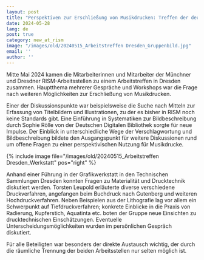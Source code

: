 ```yaml
---
layout: post
title: "Perspektiven zur Erschließung von Musikdrucken: Treffen der deutschen RISM-Arbeitsstellen"
date: 2024-05-28
lang: de
post: true
category: new_at_rism
image: "/images/old/20240515_Arbeitstreffen Dresden_Gruppenbild.jpg"
email: ''
author: ''
---
```


Mitte Mai 2024 kamen die Mitarbeiterinnen und Mitarbeiter der Münchner und Dresdner RISM-Arbeitsstellen zu einem Arbeitstreffen in Dresden zusammen. Hauptthema mehrerer Gespräche und Workshops war die Frage nach weiteren Möglichkeiten zur Erschließung von Musikdrucken. 

Einer der Diskussionspunkte war beispielsweise die Suche nach Mitteln zur Erfassung von Titelbildern und Illustrationen, zu der es bisher in RISM noch keine Standards gibt. Eine Einführung in Systematiken zur Bildbeschreibung durch Sophie Rölle von der Deutschen Digitalen Bibliothek sorgte für neue Impulse. Der Einblick in unterschiedliche Wege der Verschlagwortung und Bildbeschreibung bildete den Ausgangspunkt für weitere Diskussionen rund um offene Fragen zu einer perspektivischen Nutzung für Musikdrucke. 

{% include image file="/images/old/20240515_Arbeitstreffen Dresden_Werkstatt" pos="right" %}

Anhand einer Führung in der Grafikwerkstatt in den Technischen Sammlungen Dresden konnten Fragen zu Materialität und Drucktechnik diskutiert werden. Torsten Leupold erläuterte diverse verschiedene Druckverfahren, angefangen beim Buchdruck nach Gutenberg und weiteren Hochdruckverfahren. Neben Beispielen aus der Lithografie lag vor allem ein Schwerpunkt auf Tiefdruckverfahren; konkrete Einblicke in die Praxis von Radierung, Kupferstich, Aquatinta etc. boten der Gruppe neue Einsichten zu drucktechnischen Einschätzungen. Eventuelle Unterscheidungsmöglichkeiten wurden im persönlichen Gespräch diskutiert.

Für alle Beteiligten war besonders der direkte Austausch wichtig, der durch die räumliche Trennung der beiden Arbeitsstellen nur selten möglich ist. 

